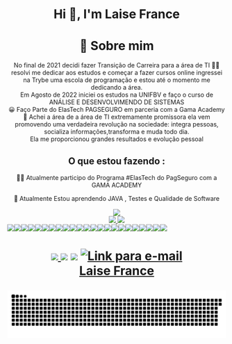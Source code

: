 <h1 align="center">Hi 👋, I'm Laise France</h1>
 <div  align="center"> 
<h1>🚀 Sobre mim </h1>

No final de 2021 decidi fazer Transição de Carreira para a área 
de TI 👩‍💻 </br>
resolvi me dedicar aos estudos e começar a fazer cursos online 
ingressei na Trybe uma escola de programação e estou até o momento me 
dedicando a área.</br>
Em Agosto de 2022 iniciei os estudos na UNIFBV e faço o curso de ANÁLISE E DESENVOLVIMENDO DE SISTEMAS</br>
😀 Faço Parte do ElasTech PAGSEGURO em parceria com a Gama Academy 💚
 Achei a área de a área de TI  extremamente promissora 
ela vem promovendo uma verdadeira revolução na sociedade: integra pessoas, socializa informações,transforma e muda todo dia.</br>
Ela me proporcionou grandes resultados e evolução pessoal 
<div>



## O que estou fazendo :

👩‍💻
Atualmente participo do Programa #ElasTech do PagSeguro com a 
GAMA ACADEMY

🧠 Atualmente Estou aprendendo JAVA , Testes e Qualidade de Software
 
 <div  align="center"> 
  <img height="300em" padding="20px"  align="center" src="https://user-images.githubusercontent.com/91226847/169122565-160888e7-8647-427f-8897-2a0a6e690854.png" /> 
 <div>
<a href="https://github.com/seu-usuário-aqui">
<img height="180em" src="https://github-readme-stats.vercel.app/api/top-langs/?username=LaiFrance&layout=compact&langs_count=7&theme=dracula"/>
<img height="180em" src="https://github-readme-stats.vercel.app/api?username=LaiFrance&show_icons=true&theme=dracula&include_all_commits=true&count_private=true"/>
</div>
<div  align="center"> 
  <div style="display:flex"><br>
    
<img src="https://img.shields.io/badge/HTML-239120?style=for-the-badge&logo=html5&logoColor=white" /> 
<img src="https://img.shields.io/badge/CSS-239120?style=for-the-badge&logo=css3&logoColor=white" /> 
<img src="https://img.shields.io/badge/JavaScript-F7DF1E?style=for-the-badge&logo=javascript&logoColor=black" /> 
<img src="https://img.shields.io/badge/Node.js-43853D?style=for-the-badge&logo=node.js&logoColor=white" /> 
<img src="https://img.shields.io/badge/Javascript-323330?style=for-the-badge&logo=javascript&logoColor=F7DF1E" />
<img src="https://img.shields.io/badge/TypeScript-007ACC?style=for-the-badge&logo=typescript&logoColor=white" />
<img src="https://img.shields.io/badge/HTML5-E34F26?style=for-the-badge&logo=html5&logoColor=white" />
<img src="https://img.shields.io/badge/CSS3-1572B6?style=for-the-badge&logo=css3&logoColor=white" />
<img src="https://img.shields.io/badge/Markdown-000000?style=for-the-badge&logo=markdown&logoColor=white" />
<img src="https://img.shields.io/badge/React-20232A?style=for-the-badge&logo=react&logoColor=61DAFB" /> 
<img src="https://img.shields.io/badge/React_Native-20232A?style=for-the-badge&logo=react&logoColor=61DAFB" /> 
<img src="https://img.shields.io/badge/Angular-DD0031?style=for-the-badge&logo=angular&logoColor=white" /> 
<img src="https://img.shields.io/badge/Bootstrap-563D7C?style=for-the-badge&logo=bootstrap&logoColor=white" />
<img src="https://img.shields.io/badge/Redux-593D88?style=for-the-badge&logo=redux&logoColor=white" /> 
<img src="https://img.shields.io/badge/React_Router-CA4245?style=for-the-badge&logo=react-router&logoColor=white" /> 
<img src="https://img.shields.io/badge/MySQL-00000F?style=for-the-badge&logo=mysql&logoColor=white" /> 
<img src="https://img.shields.io/badge/Microsoft_Excel-217346?style=for-the-badge&logo=microsoft-excel&logoColor=white" /> 
<img src="https://img.shields.io/badge/Microsoft_PowerPoint-B7472A?style=for-the-badge&logo=microsoft-powerpoint&logoColor=white" /> 
<img src="https://img.shields.io/badge/Microsoft_SQL_Server-CC2927?style=for-the-badge&logo=microsoft-sql-server&logoColor=white" /> 
<img src="https://img.shields.io/badge/Docker-2496ED?style=for-the-badge&logo=docker&logoColor=white" /> 
<img src="https://img.shields.io/badge/Git-E34F26?style=for-the-badge&logo=git&logoColor=white" /> 
<img src="https://img.shields.io/badge/Windows-017AD7?style=for-the-badge&logo=windows&logoColor=white" />
<img src="https://img.shields.io/badge/Linux-E34F26?style=for-the-badge&logo=linux&logoColor=black" /> 
</div>
    
</div>
  <h1 align="center"> 
<a href="mailto:laise94@hotmail.com?&subject=&cc=&bcc=&body=https://mail.google.com/mail/laise94@hotmail.com/#inbox?compose=new%0A"><img src="https://img.shields.io/badge/Microsoft_Outlook-0078D4?style=for-the-badge&logo=microsoft-outlook&logoColor=white" </a>
<a href="https://www.instagram.com/lai_fran/" target="_blank"><img src="https://img.shields.io/badge/-Instagram-%23E4405F?style=for-the-badge&logo=instagram&logoColor=white" target="_blank"></a>
  <a href="https://www.linkedin.com/in/laise-france-74428712a/" target="_blank"><img src="https://img.shields.io/badge/-LinkedIn-%230077B5?style=for-the-badge&logo=linkedin&logoColor=white" target="_blank"></a> 
   <a href="https://wa.me/5581992913270" target="_blank"><img alt="Link para e-mail" src="https://img.shields.io/badge/WhatsApp-25D366?style=for-the-badge&logo=whatsapp&logoColor=white" target="_blank"></a>

   <a href="https://github.com/LaiFrance">
  <div class="badge-base LI-profile-badge" data-locale="pt_BR" data-size="large" data-theme="dark" data-type="HORIZONTAL" data-vanity="laise-france" data-version="v1"><a class="badge-base__link LI-simple-link" href="https://br.linkedin.com/in/laise-france?trk=profile-badge">Laise France</a></div>
              
 
  ![Snake animation](https://github.com/LaiFrance/LaiFrance/blob/output/github-contribution-grid-snake.svg)
 </h1>
</div>
 

